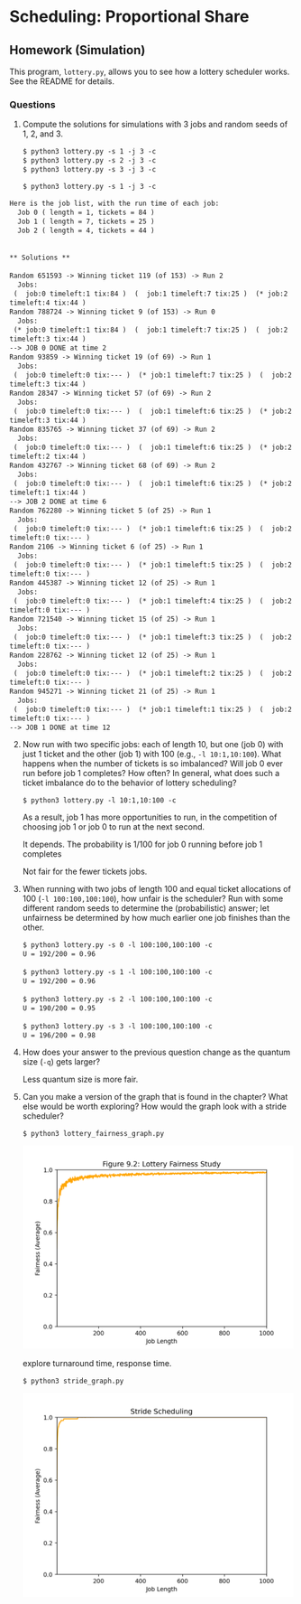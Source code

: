 # Scheduling: Proportional Share

## Homework (Simulation)

This program, `lottery.py`, allows you to see how a lottery scheduler works. See the README for details.

### Questions

1. Compute the solutions for simulations with 3 jobs and random seeds of 1, 2, and 3.

    ```
    $ python3 lottery.py -s 1 -j 3 -c
    $ python3 lottery.py -s 2 -j 3 -c
    $ python3 lottery.py -s 3 -j 3 -c
    ```
    ```
    $ python3 lottery.py -s 1 -j 3 -c
    ```
```
Here is the job list, with the run time of each job: 
  Job 0 ( length = 1, tickets = 84 )
  Job 1 ( length = 7, tickets = 25 )
  Job 2 ( length = 4, tickets = 44 )


** Solutions **

Random 651593 -> Winning ticket 119 (of 153) -> Run 2
  Jobs:
 (  job:0 timeleft:1 tix:84 )  (  job:1 timeleft:7 tix:25 )  (* job:2 timeleft:4 tix:44 ) 
Random 788724 -> Winning ticket 9 (of 153) -> Run 0
  Jobs:
 (* job:0 timeleft:1 tix:84 )  (  job:1 timeleft:7 tix:25 )  (  job:2 timeleft:3 tix:44 ) 
--> JOB 0 DONE at time 2
Random 93859 -> Winning ticket 19 (of 69) -> Run 1
  Jobs:
 (  job:0 timeleft:0 tix:--- )  (* job:1 timeleft:7 tix:25 )  (  job:2 timeleft:3 tix:44 ) 
Random 28347 -> Winning ticket 57 (of 69) -> Run 2
  Jobs:
 (  job:0 timeleft:0 tix:--- )  (  job:1 timeleft:6 tix:25 )  (* job:2 timeleft:3 tix:44 ) 
Random 835765 -> Winning ticket 37 (of 69) -> Run 2
  Jobs:
 (  job:0 timeleft:0 tix:--- )  (  job:1 timeleft:6 tix:25 )  (* job:2 timeleft:2 tix:44 ) 
Random 432767 -> Winning ticket 68 (of 69) -> Run 2
  Jobs:
 (  job:0 timeleft:0 tix:--- )  (  job:1 timeleft:6 tix:25 )  (* job:2 timeleft:1 tix:44 ) 
--> JOB 2 DONE at time 6
Random 762280 -> Winning ticket 5 (of 25) -> Run 1
  Jobs:
 (  job:0 timeleft:0 tix:--- )  (* job:1 timeleft:6 tix:25 )  (  job:2 timeleft:0 tix:--- ) 
Random 2106 -> Winning ticket 6 (of 25) -> Run 1
  Jobs:
 (  job:0 timeleft:0 tix:--- )  (* job:1 timeleft:5 tix:25 )  (  job:2 timeleft:0 tix:--- ) 
Random 445387 -> Winning ticket 12 (of 25) -> Run 1
  Jobs:
 (  job:0 timeleft:0 tix:--- )  (* job:1 timeleft:4 tix:25 )  (  job:2 timeleft:0 tix:--- ) 
Random 721540 -> Winning ticket 15 (of 25) -> Run 1
  Jobs:
 (  job:0 timeleft:0 tix:--- )  (* job:1 timeleft:3 tix:25 )  (  job:2 timeleft:0 tix:--- ) 
Random 228762 -> Winning ticket 12 (of 25) -> Run 1
  Jobs:
 (  job:0 timeleft:0 tix:--- )  (* job:1 timeleft:2 tix:25 )  (  job:2 timeleft:0 tix:--- ) 
Random 945271 -> Winning ticket 21 (of 25) -> Run 1
  Jobs:
 (  job:0 timeleft:0 tix:--- )  (* job:1 timeleft:1 tix:25 )  (  job:2 timeleft:0 tix:--- ) 
--> JOB 1 DONE at time 12
```

2. Now run with two specific jobs: each of length 10, but one (job 0) with just 1 ticket and the other (job 1) with 100 (e.g., `-l 10:1,10:100`). What happens when the number of tickets is so imbalanced? Will job 0 ever run before job 1 completes? How often? In general, what does such a ticket imbalance do to the behavior of lottery scheduling?

    ```
    $ python3 lottery.py -l 10:1,10:100 -c
    ``` 

    As a result, job 1 has more opportunities to run, in the competition of choosing job 1 or job 0 to run at the next second.

    It depends. The probability is 1/100 for job 0 running before job 1 completes

    Not fair for the fewer tickets jobs.

3. When running with two jobs of length 100 and equal ticket allocations of 100 (`-l 100:100,100:100`), how unfair is the scheduler? Run with some different random seeds to determine the (probabilistic) answer; let unfairness be determined by how much earlier one job finishes than the other.

    ```
    $ python3 lottery.py -s 0 -l 100:100,100:100 -c
    U = 192/200 = 0.96

    $ python3 lottery.py -s 1 -l 100:100,100:100 -c
    U = 192/200 = 0.96

    $ python3 lottery.py -s 2 -l 100:100,100:100 -c
    U = 190/200 = 0.95

    $ python3 lottery.py -s 3 -l 100:100,100:100 -c
    U = 196/200 = 0.98
    ```

4. How does your answer to the previous question change as the quantum size (`-q`) gets larger?

    Less quantum size is more fair.

5. Can you make a version of the graph that is found in the chapter? What else would be worth exploring? How would the graph look with a stride scheduler?

    ```
    $ python3 lottery_fairness_graph.py
    ```

    ![Figure 9.2: Lottery Fairness Study](./lottery_fairness.png)

    explore turnaround time, response time.
    ```
    $ python3 stride_graph.py
    ```

    ![Stride Scheduling](./stride.png)
